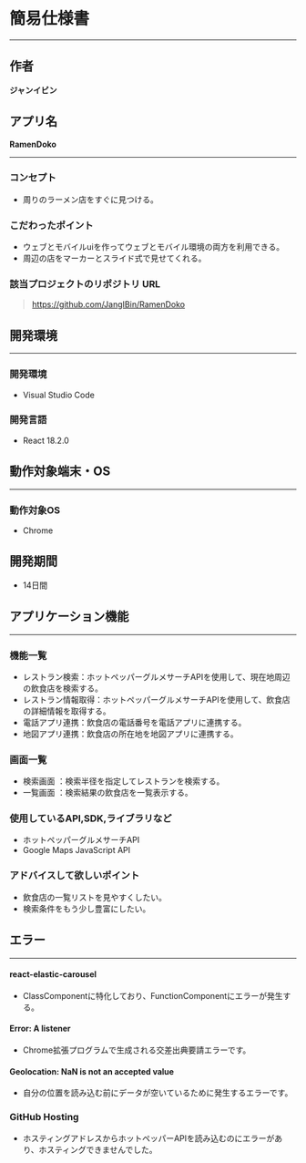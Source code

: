 # 簡易仕様書
---

## 作者
**ジャンイビン**


## アプリ名
**RamenDoko**

---

### コンセプト
- 周りのラーメン店をすぐに見つける。

### こだわったポイント
- ウェブとモバイルuiを作ってウェブとモバイル環境の両方を利用できる。
- 周辺の店をマーカーとスライド式で見せてくれる。

### 該当プロジェクトのリポジトリ URL
> https://github.com/JangIBin/RamenDoko

## 開発環境
---
### 開発環境
- Visual Studio Code

### 開発言語
- React 18.2.0

## 動作対象端末・OS
---
### 動作対象OS
- Chrome

## 開発期間
- 14日間

## アプリケーション機能
---
### 機能一覧
- レストラン検索：ホットペッパーグルメサーチAPIを使用して、現在地周辺の飲食店を検索する。
- レストラン情報取得：ホットペッパーグルメサーチAPIを使用して、飲食店の詳細情報を取得する。
- 電話アプリ連携：飲食店の電話番号を電話アプリに連携する。
- 地図アプリ連携：飲食店の所在地を地図アプリに連携する。

### 画面一覧
- 検索画面 ：検索半径を指定してレストランを検索する。
- 一覧画面 ：検索結果の飲食店を一覧表示する。


### 使用しているAPI,SDK,ライブラリなど
- ホットペッパーグルメサーチAPI
- Google Maps JavaScript API

### アドバイスして欲しいポイント
- 飲食店の一覧リストを見やすくしたい。
- 検索条件をもう少し豊富にしたい。


## エラー
---
#### react-elastic-carousel
- ClassComponentに特化しており、FunctionComponentにエラーが発生する。

#### Error: A listener
- Chrome拡張プログラムで生成される交差出典要請エラーです。

#### Geolocation: NaN is not an accepted value
- 自分の位置を読み込む前にデータが空いているために発生するエラーです。

### GitHub Hosting
- ホスティングアドレスからホットペッパーAPIを読み込むのにエラーがあり、ホスティングできませんでした。